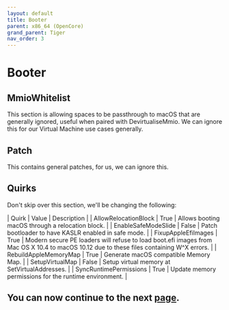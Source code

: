 ```yaml
---
layout: default
title: Booter
parent: x86_64 (OpenCore)
grand_parent: Tiger
nav_order: 3
---
```


# Booter

## MmioWhitelist

This section is allowing spaces to be passthrough to macOS that are generally ignored, useful when paired with DevirtualiseMmio. We can ignore this for our Virtual Machine use cases generally.

## Patch

This contains general patches, for us, we can ignore this.

## Quirks

Don't skip over this section, we'll be changing the following:

| Quirk  | Value | Description | 
| AllowRelocationBlock | True | Allows booting macOS through a relocation block. |
| EnableSafeModeSlide | False | Patch bootloader to have KASLR enabled in safe mode. |
| FixupAppleEfiImages | True | Modern secure PE loaders will refuse to load boot.efi images from Mac OS X 10.4 to macOS 10.12 due to these files containing W^X errors. |
| RebuildAppleMemoryMap | True | Generate macOS compatible Memory Map. |
| SetupVirtualMap | False | Setup virtual memory at SetVirtualAddresses. |
| SyncRuntimePermissions | True | Update memory permissions for the runtime environment. |

## You can now continue to the next <a href="../03-DeviceProperties">page</a>.
